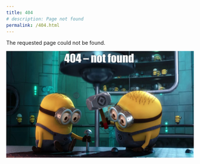 ```yaml
---
title: 404
# description: Page not found
permalink: /404.html
---
```


The requested page could not be found.

![not found](/assets/theme/images/404_not_found.png)
